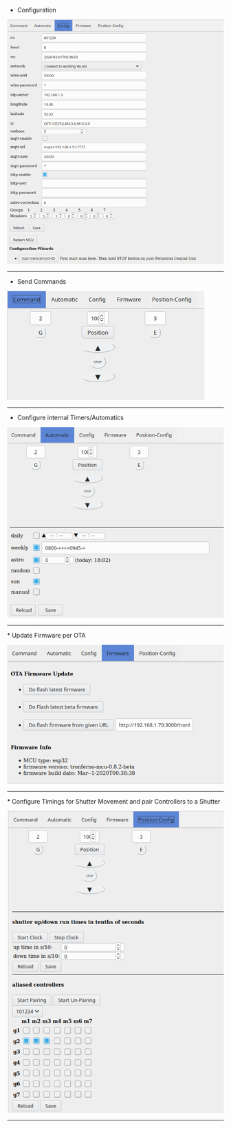 * Configuration

![ScreenShot](img/tfmcu_config.png)
<hr>

* Send Commands

![ScreenShot](img/tfmcu_cmd.png)
<hr>

* Configure internal Timers/Automatics

![ScreenShot](img/tfmcu_auto.png)
<hr>
* Update Firmware per OTA

![ScreenShot](img/tfmcu_fw.png)
<hr>
* Configure Timings for Shutter Movement and pair Controllers to a Shutter  

![ScreenShot](img/tfmcu_pos.png)
<hr>